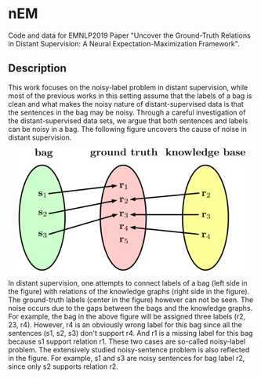 # nEM
Code and data for EMNLP2019 Paper "Uncover the Ground-Truth Relations in Distant Supervision: A Neural Expectation-Maximization Framework".

## Description

This work focuses on the noisy-label problem in distant supervision, while most of the previous works in this setting assume that the labels of a bag is clean and what makes the noisy nature of distant-supervised data is that the sentences in the bag may be noisy. Through a careful investigation of the distant-supervised data sets, we argue that both sentences and labels can be noisy in a bag. The following figure uncovers the cause of noise in distant supervision.

<p align="center">
  <img src="https://github.com/AlbertChen1991/nEM/blob/master/fig/noise.png">
</p>

In distant supervision, one attempts to connect labels of a bag (left side in the figure) with relations of the knowledge graphs (right side in the figure). The ground-truth labels (center in the figure) however can not be seen. The noise occurs due to the gaps between the bags and the knowledge graphs. For example, the bag in the above figure will be assigned three labels (r2, 23, r4). However, r4 is an obviously wrong label for this bag since all the sentences (s1, s2, s3) don't support r4. And r1 is a missing label for this bag because s1 support relation r1. These two cases are so-called noisy-label problem. The extensively studied noisy-sentence problem is also reflected in the figure. For example, s1 and s3 are noisy sentences for bag label r2, since only s2 supports relation r2.
